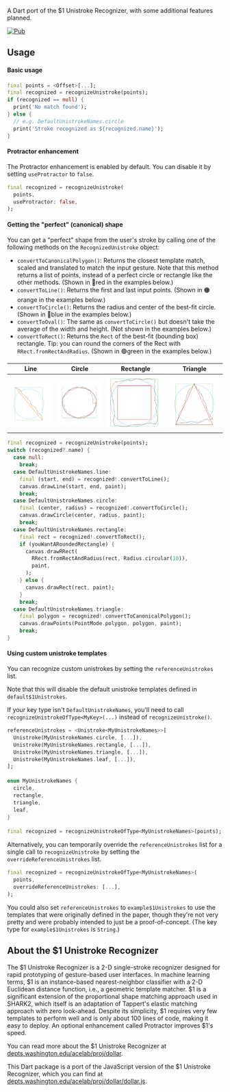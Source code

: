 A Dart port of the $1 Unistroke Recognizer, with some additional features planned.

[![Pub](https://img.shields.io/pub/v/one_dollar_unistroke_recognizer.svg)](https://pub.dev/packages/one_dollar_unistroke_recognizer)

## Usage

#### Basic usage

```dart
final points = <Offset>[...];
final recognized = recognizeUnistroke(points);
if (recognized == null) {
  print('No match found');
} else {
  // e.g. DefaultUnistrokeNames.circle
  print('Stroke recognized as ${recognized.name}');
}
```

#### Protractor enhancement

The Protractor enhancement is enabled by default. You can disable it by setting `useProtractor` to `false`.

```dart
final recognized = recognizeUnistroke(
  points,
  useProtractor: false,
);
```

#### Getting the "perfect" (canonical) shape

You can get a "perfect" shape from the user's stroke by calling one of the following methods on the `RecognizedUnistroke` object:
- `convertToCanonicalPolygon()`: Returns the closest template match, scaled and translated to match the input gesture. Note that this method returns a list of points, instead of a perfect circle or rectangle like the other methods. (Shown in 🔴red in the examples below.)
- `convertToLine()`: Returns the first and last input points. (Shown in 🟠orange in the examples below.)
- `convertToCircle()`: Returns the radius and center of the best-fit circle. (Shown in 🔵blue in the examples below.)
- `convertToOval()`: The same as `convertToCircle()` but doesn't take the average of the width and height. (Not shown in the examples below.)
- `convertToRect()`: Returns the `Rect` of the best-fit (bounding box) rectangle. Tip: you can round the corners of the Rect with `RRect.fromRectAndRadius`. (Shown in 🟢green in the examples below.)

<!-- Show examples from the test/goldens folder in a table -->
| Line | Circle | Rectangle | Triangle |
| -- | -- | -- | -- |
| ![Line](https://raw.githubusercontent.com/adil192/one_dollar_unistroke_recognizer/main/test/goldens/line.png) | ![Circle](https://raw.githubusercontent.com/adil192/one_dollar_unistroke_recognizer/main/test/goldens/circle.png) | ![Rectangle](https://raw.githubusercontent.com/adil192/one_dollar_unistroke_recognizer/main/test/goldens/rectangle.png) | ![Triangle](https://raw.githubusercontent.com/adil192/one_dollar_unistroke_recognizer/main/test/goldens/triangle.png) |

```dart
final recognized = recognizeUnistroke(points);
switch (recognized?.name) {
  case null:
    break;
  case DefaultUnistrokeNames.line:
    final (start, end) = recognized!.convertToLine();
    canvas.drawLine(start, end, paint);
    break;
  case DefaultUnistrokeNames.circle:
    final (center, radius) = recognized!.convertToCircle();
    canvas.drawCircle(center, radius, paint);
    break;
  case DefaultUnistrokeNames.rectangle:
    final rect = recognized!.convertToRect();
    if (youWantARoundedRectangle) {
      canvas.drawRRect(
        RRect.fromRectAndRadius(rect, Radius.circular(10)),
        paint,
      );
    } else {
      canvas.drawRect(rect, paint);
    }
    break;
  case DefaultUnistrokeNames.triangle:
    final polygon = recognized!.convertToCanonicalPolygon();
    canvas.drawPoints(PointMode.polygon, polygon, paint);
    break;
}
```

#### Using custom unistroke templates

You can recognize custom unistrokes by setting the `referenceUnistrokes` list.

Note that this will disable the default unistroke templates defined in `default$1Unistrokes`.

If your key type isn't `DefaultUnistrokeNames`, you'll need to call
`recognizeUnistrokeOfType<MyKey>(...)` instead of `recognizeUnistroke()`.

```dart
referenceUnistrokes = <Unistroke<MyUnistrokeNames>>[
  Unistroke(MyUnistrokeNames.circle, [...]),
  Unistroke(MyUnistrokeNames.rectangle, [...]),
  Unistroke(MyUnistrokeNames.triangle, [...]),
  Unistroke(MyUnistrokeNames.leaf, [...]),
];

enum MyUnistrokeNames {
  circle,
  rectangle,
  triangle,
  leaf,
}

final recognized = recognizeUnistrokeOfType<MyUnistrokeNames>(points);
```

Alternatively, you can temporarily override the `referenceUnistrokes` list for a single call to `recognizeUnistroke` by setting the `overrideReferenceUnistrokes` list.

```dart
final recognized = recognizeUnistrokeOfType<MyUnistrokeNames>(
  points,
  overrideReferenceUnistrokes: [...],
);
```

You could also set `referenceUnistrokes` to `example$1Unistrokes` to use the templates that were originally defined in the paper, though they're not very pretty and were probably intended to just be a proof-of-concept. (The key type for `example$1Unistrokes` is `String`.)

## About the $1 Unistroke Recognizer

The $1 Unistroke Recognizer is a 2-D single-stroke recognizer designed for rapid prototyping of gesture-based user interfaces. In machine learning terms, $1 is an instance-based nearest-neighbor classifier with a 2-D Euclidean distance function, i.e., a geometric template matcher. $1 is a significant extension of the proportional shape matching approach used in SHARK2, which itself is an adaptation of Tappert's elastic matching approach with zero look-ahead. Despite its simplicity, $1 requires very few templates to perform well and is only about 100 lines of code, making it easy to deploy. An optional enhancement called Protractor improves $1's speed. 

You can read more about the $1 Unistroke Recognizer at [depts.washington.edu/acelab/proj/dollar](https://depts.washington.edu/acelab/proj/dollar/index.html).

This Dart package is a port of the JavaScript version of the $1 Unistroke Recognizer, which you can find at [depts.washington.edu/acelab/proj/dollar/dollar.js](https://depts.washington.edu/acelab/proj/dollar/dollar.js).
